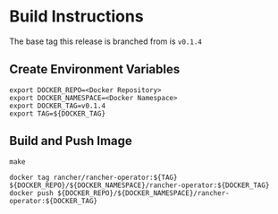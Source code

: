 # Build Instructions

The base tag this release is branched from is `v0.1.4`


## Create Environment Variables

```
export DOCKER_REPO=<Docker Repository>
export DOCKER_NAMESPACE=<Docker Namespace>
export DOCKER_TAG=v0.1.4
export TAG=${DOCKER_TAG}
```

## Build and Push Image

```
make

docker tag rancher/rancher-operator:${TAG} ${DOCKER_REPO}/${DOCKER_NAMESPACE}/rancher-operator:${DOCKER_TAG}
docker push ${DOCKER_REPO}/${DOCKER_NAMESPACE}/rancher-operator:${DOCKER_TAG}
```
